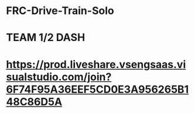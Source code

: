 # FRC-Drive-Train-Solo
# TEAM 1/2 DASH


# https://prod.liveshare.vsengsaas.visualstudio.com/join?6F74F95A36EEF5CD0E3A956265B148C86D5A
